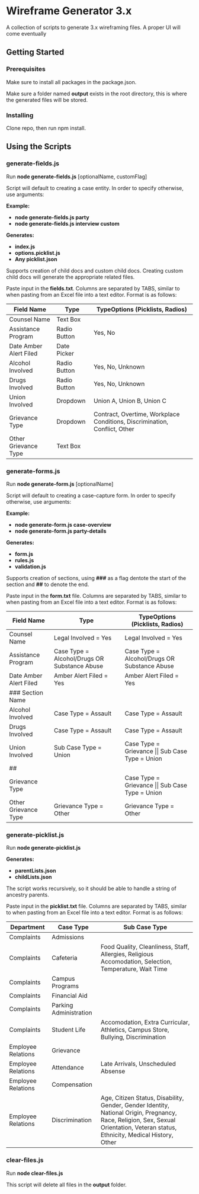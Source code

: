 # Wireframe Generator 3.x

A collection of scripts to generate 3.x wireframing files. A proper UI will come eventually

## Getting Started

### Prerequisites

Make sure to install all packages in the package.json.


Make sure a folder named **output** exists in the root directory, this is where the generated files will be stored.

### Installing

Clone repo, then run npm install.

## Using the Scripts

### generate-fields.js

Run **node generate-fields.js** [optionalName, customFlag]

Script will default to creating a case entity. In order to specify otherwise, use arguments:

**Example:**
  * **node generate-fields.js party**
  * **node generate-fields.js interview custom**

**Generates:**
  * **index.js**
  * **options.picklist.js**
  * **Any picklist.json**

Supports creation of child docs and custom child docs. Creating custom child docs will generate the appropriate related files.

Paste input in the **fields.txt**. Columns are separated by TABS, similar to when pasting from an Excel file into a text editor. Format is as follows:

Field Name | Type | TypeOptions (Picklists, Radios)
--- | --- | ---
Counsel Name | Text Box
Assistance Program | Radio Button | Yes, No
Date Amber Alert Filed | Date Picker
Alcohol Involved | Radio Button | Yes, No, Unknown
Drugs Involved | Radio Button | Yes, No, Unknown
Union Involved | Dropdown | Union A, Union B, Union C
Grievance Type | Dropdown | Contract, Overtime, Workplace Conditions, Discrimination, Conflict, Other
Other Grievance Type | Text Box


### generate-forms.js

Run **node generate-form.js** [optionalName]

Script will default to creating a case-capture form. In order to specify otherwise, use arguments:

**Example:**
  * **node generate-form.js case-overview**
  * **node generate-form.js party-details**

**Generates:**
  * **form.js**
  * **rules.js**
  * **validation.js**

Supports creation of sections, using **###** as a flag dentote the start of the section and **##** to denote the end.

Paste input in the **form.txt** file. Columns are separated by TABS, similar to when pasting from an Excel file into a text editor. Format is as follows:

Field Name | Type | TypeOptions (Picklists, Radios)
--- | --- | ---
Counsel Name | Legal Involved = Yes | Legal Involved = Yes
Assistance Program | Case Type = Alcohol/Drugs OR Substance Abuse | Case Type = Alcohol/Drugs OR Substance Abuse
Date Amber Alert Filed | Amber Alert Filed = Yes | Amber Alert Filed = Yes
### Section Name | |
Alcohol Involved | Case Type = Assault | Case Type = Assault
Drugs Involved | Case Type = Assault | Case Type = Assault
Union Involved | Sub Case Type = Union | Case Type = Grievance &#124;&#124; Sub Case Type = Union
## <End of Section> | |
Grievance Type |  | Case Type = Grievance &#124;&#124; Sub Case Type = Union
Other Grievance Type  | Grievance Type = Other | Grievance Type = Other


### generate-picklist.js

Run **node generate-picklist.js**

**Generates:**
  * **parentLists.json**
  * **childLists.json**

The script works recursively, so it should be able to handle a string of ancestry parents.

Paste input in the **picklist.txt** file. Columns are separated by TABS, similar to when pasting from an Excel file into a text editor. Format is as follows:

Department | Case Type | Sub Case Type
--- | --- | ---
Complaints | Admissions
Complaints | Cafeteria | Food Quality, Cleanliness, Staff, Allergies, Religious Accomodation, Selection, Temperature, Wait Time
Complaints | Campus Programs
Complaints | Financial Aid
Complaints | Parking Administration
Complaints | Student Life | Accomodation, Extra Curricular, Athletics, Campus Store, Bullying, Discrimination
Employee Relations | Grievance
Employee Relations | Attendance | Late Arrivals, Unscheduled Absense
Employee Relations | Compensation
Employee Relations | Discrimination | Age, Citizen Status, Disability, Gender, Gender Identity, National Origin, Pregnancy, Race, Religion, Sex, Sexual Orientation, Veteran status, Ethnicity, Medical History, Other


### clear-files.js

Run **node clear-files.js**

This script will delete all files in the **output** folder.
